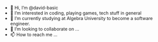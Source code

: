 - 👋 Hi, I’m @david-basic
- 👀 I’m interested in coding, playing games, tech stuff in general
- 🌱 I’m currently studying at Algebra University to become a software engineer.
- 💞️ I’m looking to collaborate on ...
- 📫 How to reach me ...

<!---
david-basic/david-basic is a ✨ special ✨ repository because its `README.md` (this file) appears on your GitHub profile.
You can click the Preview link to take a look at your changes.
--->
